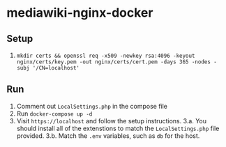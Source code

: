 # mediawiki-nginx-docker

## Setup

1. `mkdir certs && openssl req -x509 -newkey rsa:4096 -keyout nginx/certs/key.pem -out nginx/certs/cert.pem -days 365 -nodes -subj '/CN=localhost'`

## Run

1. Comment out `LocalSettings.php` in the compose file
2. Run `docker-compose up -d`
3. Visit `https://localhost` and follow the setup instructions.
3.a. You should install all of the extenstions to match the `LocalSettings.php` file provided.
3.b. Match the `.env` variables, such as `db` for the host.

